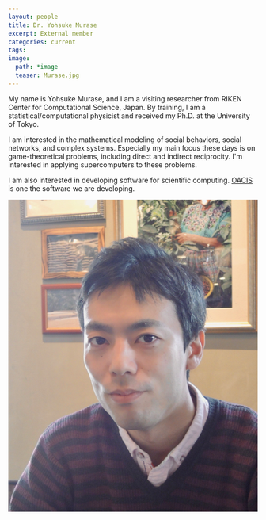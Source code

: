 ```yaml
---
layout: people
title: Dr. Yohsuke Murase
excerpt: External member
categories: current
tags:
image:
  path: *image
  teaser: Murase.jpg
---
```


My name is Yohsuke Murase, and I am a visiting researcher from RIKEN Center for Computational Science, Japan.
By training, I am a statistical/computational physicist and received my Ph.D. at the University of Tokyo.

I am interested in the mathematical modeling of social behaviors, social networks, and complex systems.
Especially my main focus these days is on game-theoretical problems, including direct and indirect reciprocity.
I'm interested in applying supercomputers to these problems.

I am also interested in developing software for scientific computing. [OACIS](https://github.com/crest-cassia/oacis) is one the software we are developing.


<div id="socialMedia" style="text-align:center">
    <a href="mailto:yohsuke.murase@gmail.com" title="Email"><i style="font-size:24px" class="fa fa-envelope"></i></a>
    <a href="https://github.com/yohm" title="GitHub"><i style="font-size:24px" class="fa fa-github"></i></a>
    <a href="https://twitter.com/yohm13" title="Twitter"><i style="font-size:24px" class="fa fa-twitter"></i></a>
    <a href="http://yohm.github.io/" title="Webpage"><i style="font-size:24px" class="fa fa-home"></i></a>
</div>

<img src="../../images/Murase.jpg" class="center">